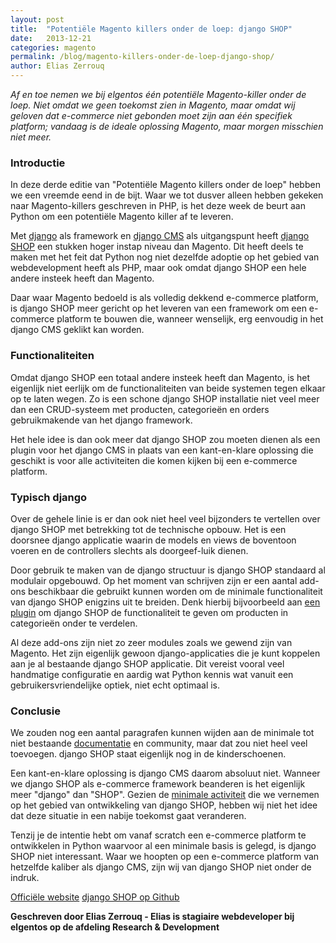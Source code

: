 ```yaml
---
layout: post
title:  "Potentiële Magento killers onder de loep: django SHOP"
date:   2013-12-21
categories: magento
permalink: /blog/magento-killers-onder-de-loep-django-shop/
author: Elias Zerrouq
---
```

*Af en toe nemen we bij elgentos één potentiële Magento-killer onder de loep. Niet omdat we geen toekomst zien in Magento, maar omdat wij geloven dat e-commerce niet gebonden moet zijn aan één specifiek platform; vandaag is de ideale oplossing Magento, maar morgen misschien niet meer.*


### Introductie
In deze derde editie van "Potentiële Magento killers onder de loep" hebben we een vreemde eend in de bijt. Waar we tot dusver alleen hebben gekeken naar Magento-killers geschreven in PHP, is het deze week de beurt aan Python om een potentiële Magento killer af te leveren.

Met [django][django-link] als framework en [django CMS][django-cms-link] als uitgangspunt heeft [django SHOP][django-shop-link] een stukken hoger instap niveau dan Magento. Dit heeft deels te maken met het feit dat Python nog niet dezelfde adoptie op het gebied van webdevelopment heeft als PHP, maar ook omdat django SHOP een hele andere insteek heeft dan Magento.

Daar waar Magento bedoeld is als volledig dekkend e-commerce platform, is django SHOP meer gericht op het leveren van een framework om een e-commerce platform te bouwen die, wanneer wenselijk, erg eenvoudig in het django CMS geklikt kan worden.


### Functionaliteiten
Omdat django SHOP een totaal andere insteek heeft dan Magento, is het eigenlijk niet eerlijk om de functionaliteiten van beide systemen tegen elkaar op te laten wegen. Zo is een schone django SHOP installatie niet veel meer dan een CRUD-systeem met producten, categorieën en orders gebruikmakende van het django framework.

Het hele idee is dan ook meer dat django SHOP zou moeten dienen als een plugin voor het django CMS in plaats van een kant-en-klare oplossing die geschikt is voor alle activiteiten die komen kijken bij een e-commerce platform.


### Typisch django
Over de gehele linie is er dan ook niet heel veel bijzonders te vertellen over django SHOP met betrekking tot de technische opbouw. Het is een doorsnee django applicatie waarin de models en views de boventoon voeren en de controllers slechts als doorgeef-luik dienen.

Door gebruik te maken van de django structuur is django SHOP standaard al modulair opgebouwd. Op het moment van schrijven zijn er een aantal add-ons beschikbaar die gebruikt kunnen worden om de minimale functionaliteit van django SHOP enigzins uit te breiden. Denk hierbij bijvoorbeeld aan [een plugin][django-plugin-link] om django SHOP de functionaliteit te geven om producten in categorieën onder te verdelen.

Al deze add-ons zijn niet zo zeer modules zoals we gewend zijn van Magento. Het zijn eigenlijk gewoon django-applicaties die je kunt koppelen aan je al bestaande django SHOP applicatie. Dit vereist vooral veel handmatige configuratie en aardig wat Python kennis wat vanuit een gebruikersvriendelijke optiek, niet echt optimaal is.


### Conclusie
We zouden nog een aantal paragrafen kunnen wijden aan de minimale tot niet bestaande [documentatie][django-shop-docs-link] en community, maar dat zou niet heel veel toevoegen. django SHOP staat eigenlijk nog in de kinderschoenen.

Een kant-en-klare oplossing is django CMS daarom absoluut niet. Wanneer we django SHOP als e-commerce framework beanderen is het eigenlijk meer "django" dan "SHOP". Gezien de [minimale activiteit][django-github-commits-link] die we vernemen op het gebied van ontwikkeling van django SHOP, hebben wij niet het idee dat deze situatie in een nabije toekomst gaat veranderen.

Tenzij je de intentie hebt om vanaf scratch een e-commerce platform te ontwikkelen in Python waarvoor al een minimale basis is gelegd, is django SHOP niet interessant. Waar we hoopten op een e-commerce platform van hetzelfde kaliber als django CMS, zijn wij van django SHOP niet onder de indruk.


[Officiële website][django-shop-link]
[django SHOP op Github][django-github-link]


**Geschreven door Elias Zerrouq - Elias is stagiaire webdeveloper bij elgentos op de afdeling Research & Development**


[django-link]: https://www.djangoproject.com/
[django-cms-link]: https://www.django-cms.org/
[django-shop-link]: https://djangopackages.org/packages/p/django-shop/
[django-plugin-link]: https://github.com/chrisglass/django-shop-simplecategories
[django-shop-docs-link]: http://django-shop.readthedocs.io/en/latest/index.html
[django-github-commits-link]: https://github.com/awesto/django-shop/commits/master
[django-github-link]: https://github.com/awesto/django-shop
